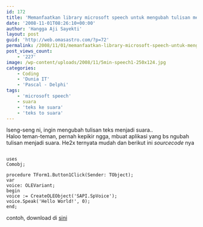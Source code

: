 ```yaml
---
id: 172
title: 'Memanfaatkan library microsoft speech untuk mengubah tulisan menjadi suara'
date: '2008-11-01T08:26:10+00:00'
author: 'Hangga Aji Sayekti'
layout: post
guid: 'http://web.omasastro.com/?p=72'
permalink: /2008/11/01/memanfaatkan-library-microsoft-speech-untuk-mengubah-tulisan-menjadi-suara/
post_views_count:
    - '227'
image: /wp-content/uploads/2008/11/5min-speech1-250x124.jpg
categories:
    - Coding
    - 'Dunia IT'
    - 'Pascal - Delphi'
tags:
    - 'microsoft speech'
    - suara
    - 'teks ke suara'
    - 'teks to suara'
---
```


Iseng-seng ni, ingin mengubah tulisan teks menjadi suara..  
Haloo teman-teman, pernah kepikir ngga, mbuat aplikasi yang bs ngubah tulisan menjadi suara. He2x ternyata mudah dan berikut ini *sourcecode* nya

```

uses
Comobj;

procedure TForm1.Button1Click(Sender: TObject);
var
voice: OLEVariant;
begin
voice := CreateOLEObject('SAPI.SpVoice');
voice.Speak('Hello World!', 0);
end;
```

contoh, download di [sini](http://www.ziddu.com/errortracking.php?msg=File%20not%20found)